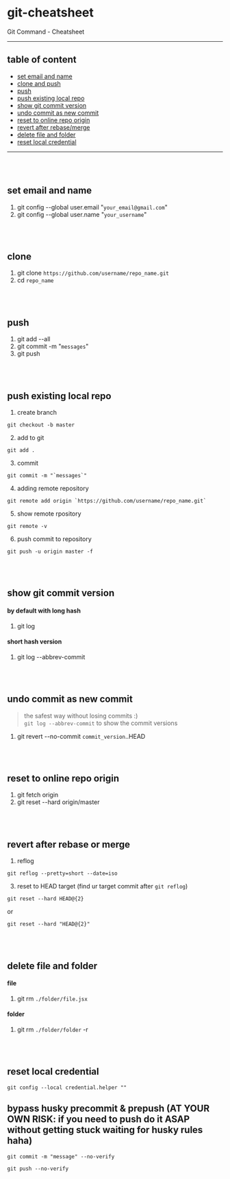 # git-cheatsheet
Git Command - Cheatsheet
***
## table of content
- [set email and name](#set-email-and-name)
- [clone and push](#clone-and-push)
- [push](#push)
- [push existing local repo](#push-existing-local-repo)
- [show git commit version](#show-git-commit-version)
- [undo commit as new commit](#undo-commit-as-new-commit)
- [reset to online repo origin](#reset-to-online-repo-origin)
- [revert after rebase/merge](#revert-after-rebase-or-merge)
- [delete file and folder](#delete-file-and-folder)
- [reset local credential](#reset-local-credential)
***
<br>
<br>

## set email and name
1. git config --global user.email "`your_email@gmail.com`"
2. git config --global user.name "`your_username`"
<br>
<br>

## clone
1. git clone `https://github.com/username/repo_name.git`
2. cd `repo_name`
<br>
<br>

## push
1. git add --all
2. git commit -m "`messages`"
3. git push
<br>
<br>

## push existing local repo
1. create branch
```shell 
git checkout -b master
```
2. add to git
```shell
git add .
```
3. commit
```shell
git commit -m "`messages`"
```
4. adding remote repository
```shell
git remote add origin `https://github.com/username/repo_name.git`
```
5. show remote rpository
```shell
git remote -v
```
6. push commit to repository
```shell
git push -u origin master -f
```
<br>
<br>

## show git commit version
#### **by default with long hash**
1. git log
#### **short hash version**
1. git log --abbrev-commit
<br>
<br>

## undo commit as new commit
> the safest way without losing commits :)<br>
> `git log --abbrev-commit` to show the commit versions
1. git revert --no-commit `commit_version`..HEAD
<br>
<br>

## reset to online repo origin
1. git fetch origin
2. git reset --hard origin/master
<br>
<br>

## revert after rebase or merge
1. reflog
```shell
git reflog --pretty=short --date=iso
```
3. reset to HEAD target (find ur target commit after `git reflog`) 
```shell 
git reset --hard HEAD@{2}
```
or
```shell 
git reset --hard "HEAD@{2}"
```
<br>
<br>

## delete file and folder
#### **file**
1. git rm `./folder/file.jsx`
#### **folder**
1. git rm `./folder/folder` -r
<br>
<br>

## reset local credential
```shell
git config --local credential.helper ""
```

## bypass husky precommit & prepush (AT YOUR OWN RISK: if you need to push do it ASAP without getting stuck waiting for husky rules haha)
```shell
git commit -m "message" --no-verify
```
```shell
git push --no-verify
```
